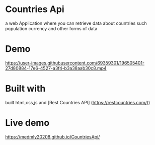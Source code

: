 # Countries Api

 a web Application where you can retrieve data about countries such population currency and other forms of data


# Demo






https://user-images.githubusercontent.com/69359301/196505401-27d80884-17e6-4527-a3f4-b3a38aab30c8.mp4




# Built with 

 built html,css,js and [Rest Countries API] (https://restcountries.com/))

# Live demo

https://medmly20208.github.io/CountriesApi/
